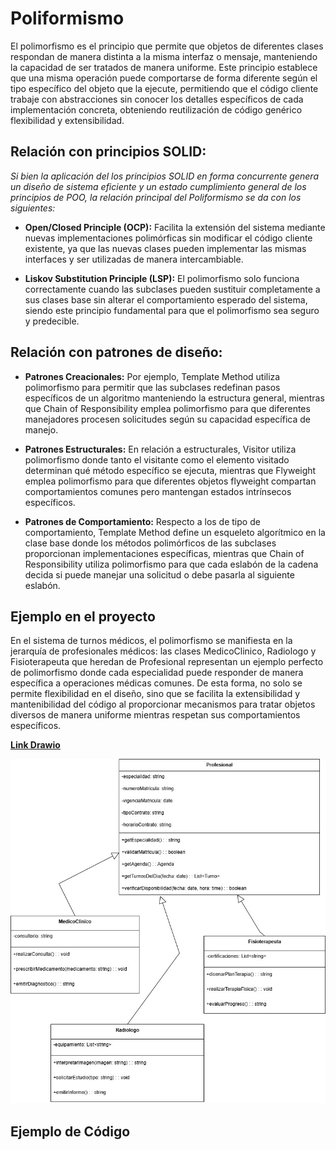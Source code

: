 # Poliformismo

El polimorfismo es el principio que permite que objetos de diferentes clases respondan de manera distinta a la misma interfaz o mensaje, manteniendo la capacidad de ser tratados de manera uniforme. Este principio establece que una misma operación puede comportarse de forma diferente según el tipo específico del objeto que la ejecute, permitiendo que el código cliente trabaje con abstracciones sin conocer los detalles específicos de cada implementación concreta, obteniendo reutilización de código genérico flexibilidad y extensibilidad. 

## Relación con principios SOLID:

*Si bien la aplicación del los principios SOLID en forma concurrente genera un diseño de sistema eficiente y un estado cumplimiento general de los principios de POO, la relación principal del Poliformismo se da con los siguientes:*

+ **Open/Closed Principle (OCP):** Facilita la extensión del sistema mediante nuevas implementaciones polimórficas sin modificar el código cliente existente, ya que las nuevas clases pueden implementar las mismas interfaces y ser utilizadas de manera intercambiable.

+ **Liskov Substitution Principle (LSP):** El polimorfismo solo funciona correctamente cuando las subclases pueden sustituir completamente a sus clases base sin alterar el comportamiento esperado del sistema, siendo este principio fundamental para que el polimorfismo sea seguro y predecible.

## Relación con patrones de diseño: 

+ **Patrones Creacionales:** Por ejemplo, Template Method utiliza polimorfismo para permitir que las subclases redefinan pasos específicos de un algoritmo manteniendo la estructura general, mientras que Chain of Responsibility emplea polimorfismo para que diferentes manejadores procesen solicitudes según su capacidad específica de manejo.

+ **Patrones Estructurales:** En relación a estructurales, Visitor utiliza polimorfismo donde tanto el visitante como el elemento visitado determinan qué método específico se ejecuta, mientras que Flyweight emplea polimorfismo para que diferentes objetos flyweight compartan comportamientos comunes pero mantengan estados intrínsecos específicos.

+ **Patrones de Comportamiento:** Respecto a los de tipo de comportamiento, Template Method define un esqueleto algorítmico en la clase base donde los métodos polimórficos de las subclases proporcionan implementaciones específicas, mientras que Chain of Responsibility utiliza polimorfismo para que cada eslabón de la cadena decida si puede manejar una solicitud o debe pasarla al siguiente eslabón.

## Ejemplo en el proyecto

En el sistema de turnos médicos, el polimorfismo se manifiesta en la jerarquía de profesionales médicos: las clases MedicoClinico, Radiologo y Fisioterapeuta que heredan de Profesional representan un ejemplo perfecto de polimorfismo donde cada especialidad puede responder de manera específica a operaciones médicas comunes. De esta forma, no solo se permite flexibilidad en el diseño, sino que se facilita la extensibilidad y mantenibilidad del código al proporcionar mecanismos para tratar objetos diversos de manera uniforme mientras respetan sus comportamientos específicos.

[**Link Drawio**](https://drive.google.com/file/d/1y0vTbJRasJFrk-96eqUQ9xebRLURWaHm/view?usp=sharing)

![Ejemplo_Poliformismo](imagenes/EJEMPLO_POLIFORMISMO.jpg)

## Ejemplo de Código
